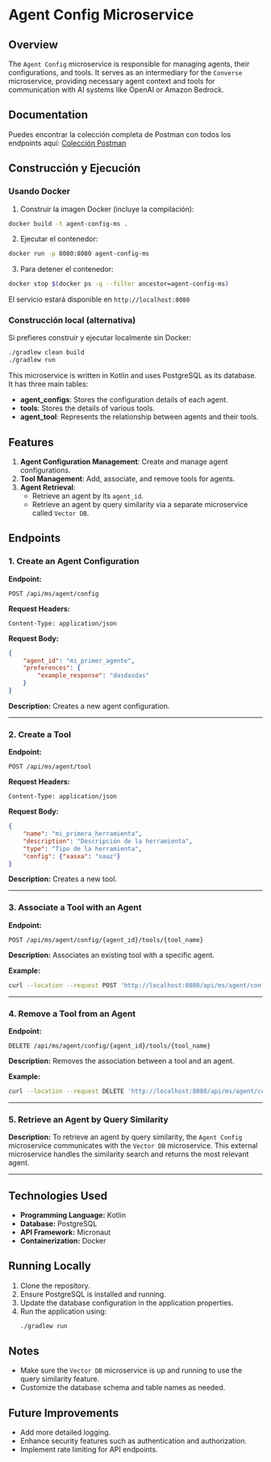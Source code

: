 # Agent Config Microservice

## Overview
The `Agent Config` microservice is responsible for managing agents, their configurations, and tools. It serves as an intermediary for the `Converse` microservice, providing necessary agent context and tools for communication with AI systems like OpenAI or Amazon Bedrock.

## Documentation
Puedes encontrar la colección completa de Postman con todos los endpoints aquí:
[Colección Postman](https://sumer-07062021.postman.co/workspace/SUMER~148b538f-9145-4526-8806-bb1cc611d3bd/collection/16642082-cb410cc2-8ada-45d5-b47d-b3d303bee5fe?action=share&creator=16642082&active-environment=16640760-5fde9fd8-7328-4098-8d82-c9d5fa254624)

## Construcción y Ejecución

### Usando Docker

1. Construir la imagen Docker (incluye la compilación):
```bash
docker build -t agent-config-ms .
```

2. Ejecutar el contenedor:
```bash
docker run -p 8080:8080 agent-config-ms
```

3. Para detener el contenedor:
```bash
docker stop $(docker ps -q --filter ancestor=agent-config-ms)
```

El servicio estará disponible en `http://localhost:8080`

### Construcción local (alternativa)
Si prefieres construir y ejecutar localmente sin Docker:
```bash
./gradlew clean build
./gradlew run
```

This microservice is written in Kotlin and uses PostgreSQL as its database. It has three main tables:
- **agent_configs**: Stores the configuration details of each agent.
- **tools**: Stores the details of various tools.
- **agent_tool**: Represents the relationship between agents and their tools.

## Features
1. **Agent Configuration Management**: Create and manage agent configurations.
2. **Tool Management**: Add, associate, and remove tools for agents.
3. **Agent Retrieval**:
   - Retrieve an agent by its `agent_id`.
   - Retrieve an agent by query similarity via a separate microservice called `Vector DB`.

## Endpoints

### 1. Create an Agent Configuration
**Endpoint:**
```http
POST /api/ms/agent/config
```
**Request Headers:**
```
Content-Type: application/json
```
**Request Body:**
```json
{
    "agent_id": "mi_primer_agente",
    "preferences": {
        "example_response": "dasdasdas"
    }
}
```
**Description:**
Creates a new agent configuration.

---

### 2. Create a Tool
**Endpoint:**
```http
POST /api/ms/agent/tool
```
**Request Headers:**
```
Content-Type: application/json
```
**Request Body:**
```json
{
    "name": "mi_primera_herramienta",
    "description": "Descripción de la herramienta",
    "type": "Tipo de la herramienta",
    "config": {"xasxa": "xaaz"}
}
```
**Description:**
Creates a new tool.

---

### 3. Associate a Tool with an Agent
**Endpoint:**
```http
POST /api/ms/agent/config/{agent_id}/tools/{tool_name}
```
**Description:**
Associates an existing tool with a specific agent.

**Example:**
```bash
curl --location --request POST 'http://localhost:8080/api/ms/agent/config/mi_primer_agente/tools/mi_primera_herramienta'
```

---

### 4. Remove a Tool from an Agent
**Endpoint:**
```http
DELETE /api/ms/agent/config/{agent_id}/tools/{tool_name}
```
**Description:**
Removes the association between a tool and an agent.

**Example:**
```bash
curl --location --request DELETE 'http://localhost:8080/api/ms/agent/config/mi_primer_agente/tools/mi_primera_herramienta'
```

---

### 5. Retrieve an Agent by Query Similarity
**Description:**
To retrieve an agent by query similarity, the `Agent Config` microservice communicates with the `Vector DB` microservice. This external microservice handles the similarity search and returns the most relevant agent.

---

## Technologies Used
- **Programming Language:** Kotlin
- **Database:** PostgreSQL
- **API Framework:** Micronaut
- **Containerization:** Docker

## Running Locally
1. Clone the repository.
2. Ensure PostgreSQL is installed and running.
3. Update the database configuration in the application properties.
4. Run the application using:
   ```bash
   ./gradlew run
   ```

## Notes
- Make sure the `Vector DB` microservice is up and running to use the query similarity feature.
- Customize the database schema and table names as needed.

## Future Improvements
- Add more detailed logging.
- Enhance security features such as authentication and authorization.
- Implement rate limiting for API endpoints.

